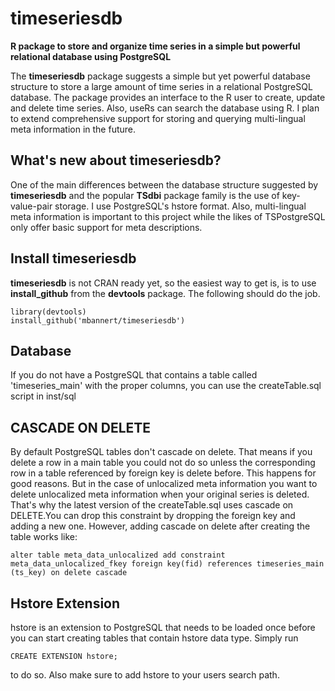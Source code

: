 timeseriesdb
============

**R package to store and organize time series in a simple but powerful relational database using PostgreSQL**

The **timeseriesdb** package suggests a simple but yet powerful database structure to store a large amount of time series in a relational PostgreSQL database. The package provides an interface to the R user to create, update and delete time series. Also, useRs can search the database using R. I plan to extend comprehensive support for storing and querying multi-lingual meta information in the future.  

## What's new about timeseriesdb?
One of the main differences between the database structure suggested by **timeseriesdb** and the popular **TSdbi** package family is the use of key-value-pair storage. I use PostgreSQL's hstore format. Also, multi-lingual meta information is important to this project while the likes of TSPostgreSQL only offer basic support for meta descriptions.


## Install timeseriesdb
**timeseriesdb** is not CRAN ready yet, so the easiest way to get is, is to use **install_github** from the **devtools** package.
The following should do the job. 

```
library(devtools)
install_github('mbannert/timeseriesdb')
```

## Database
If you do not have a PostgreSQL that contains a table called 'timeseries_main' with the proper columns, you can use the createTable.sql script in inst/sql

## CASCADE ON DELETE
By default PostgreSQL tables don't cascade on delete. That means if you delete a row in a main table you could not do so unless the corresponding row in a table referenced by foreign key is delete before. This happens for good reasons. But in the case of unlocalized meta information you want to delete unlocalized meta information when your original series is deleted. That's why the latest version of the createTable.sql uses cascade on DELETE.You can drop this constraint by dropping the foreign key and adding a new one. However, adding cascade on delete after creating the table works like: 

```
alter table meta_data_unlocalized add constraint meta_data_unlocalized_fkey foreign key(fid) references timeseries_main (ts_key) on delete cascade

```



## Hstore Extension
hstore is an extension to PostgreSQL that needs to be loaded once before you can start creating tables that contain hstore data type. 
Simply run
```
CREATE EXTENSION hstore;
```
to do so. Also make sure to add hstore to your users search path. 


